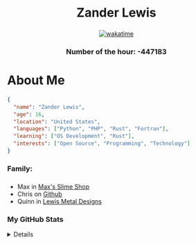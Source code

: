 <div align="center">

# Zander Lewis

</div>

###

<div align="center">

[![wakatime](https://wakatime.com/badge/user/2f94f83c-7859-4053-a093-81ba6053e5e3.svg)](https://wakatime.com/@2f94f83c-7859-4053-a093-81ba6053e5e3)

### Number of the hour: -447183

</div>

###

# About Me

```json
{
  "name": "Zander Lewis",
  "age": 16,
  "location": "United States",
  "languages": ["Python", "PHP", "Rust", "Fortran"],
  "learning": ["OS Development", "Rust"],
  "interests": ["Open Source", "Programming", "Technology"]
}
```

###

<h3 align="left">Family:</h3>

###

<div align="left">
  <ul>
    <li>Max in <a href="https://maxsslimeshop.com">Max's Slime Shop</a></li>
    <li>Chris on <a href="https://github.com/chrisnetonline">Github</a></li>
    <li>Quinn in <a href="https://www.etsy.com/shop/LewisMetalDesigns">Lewis Metal Designs</a></li>
  </ul>
</div>

### My GitHub Stats

<details>
  <div align="center">
    <img src="https://github-readme-stats.vercel.app/api/top-langs?username=zanderlewis&locale=en&hide_title=false&layout=compact&card_width=480&langs_count=6&theme=dracula&hide_border=false&order=2" alt="languages graph"  />
  </div>

  ###

  <div align="center">

  ![Readme Stats](https://github-readme-stats-one-bice.vercel.app/api?username=zanderlewis&theme=transparent&show_icons=true)

  </div>

  ###

  <img src="https://raw.githubusercontent.com/zanderlewis/zanderlewis/output/snake.svg" alt="Snake animation" />

  ###
  
  <div align="center">
    <a href="https://app.daily.dev/zanderlewis"><img src="https://api.daily.dev/devcards/v2/8j2T3Uc8ox5elT3KvX7fs.png?type=default&r=ym8" width="356" alt="Zander Lewis's Dev Card"/></a>
  </div>
</details>
